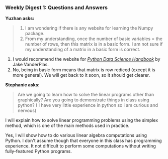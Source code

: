 ### Weekly Digest 1: Questions and Answers


**Yuzhan asks:**
> 1. I am wondering if there is any website for learning the Numpy package.
> 2. From my understanding, once the number of basic variables = the number of rows,
>   then this matrix is in a basic form. I am not sure if my understanding of a matrix
>   in a basic form is correct.

1. I would recommend the website for [*Python Data Science Handbook*](https://jakevdp.github.io/PythonDataScienceHandbook/index.html) by Jake VanderPlas.
2. No, being in basic form means that matrix is row rediced (except it is more general). We will get back to it soon, so it should get clearer.


**Stephanie asks:**

> Are we going to learn how to solve the linear programs other than graphically?
> Are you going to demonstrate things in class using python? ( I have very little experience in python
> so i am curious and nervous)

I will explain how to solve linear programming problems using the simplex method, which is one of the
main methods used in practice.

Yes, I will show how to do various linear algebra computations using Python. I don't assume though
that everyone in this class has programming experience. It not difficult to perform some computations
without writing fully-featured Python programs.

